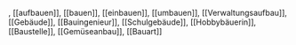 , [[aufbauen]], [[bauen]], [[einbauen]], [[umbauen]], [[Verwaltungsaufbau]], [[Gebäude]], [[Bauingenieur]], [[Schulgebäude]], [[Hobbybäuerin]], [[Baustelle]], [[Gemüseanbau]], [[Bauart]]